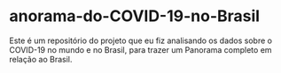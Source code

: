 # anorama-do-COVID-19-no-Brasil
Este é um repositório do projeto que eu fiz analisando os dados sobre o COVID-19 no mundo e no Brasil, para trazer um Panorama completo em relação ao Brasil.

